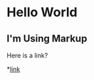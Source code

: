 Hello World
===========

I'm Using Markup
----------------
Here is a link?

*[link](http://AndrewMicallef.github.io/)
